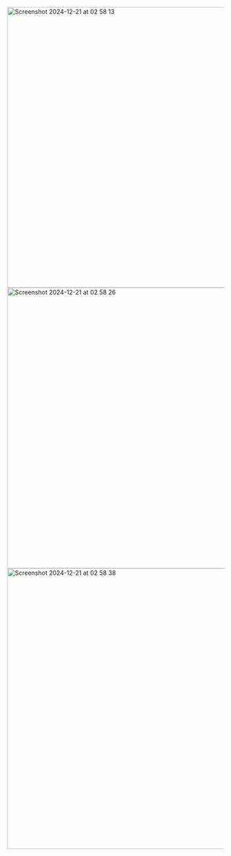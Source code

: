 <img width="653" alt="Screenshot 2024-12-21 at 02 58 13" src="https://github.com/user-attachments/assets/7e6e8d5a-a0c5-4e0c-8f52-2959eec3aa90" />
<img width="653" alt="Screenshot 2024-12-21 at 02 58 26" src="https://github.com/user-attachments/assets/98da903b-5f11-4613-a6fd-dcb8e0d7b5c0" />
<img width="653" alt="Screenshot 2024-12-21 at 02 58 38" src="https://github.com/user-attachments/assets/2c5f993f-13b7-4c87-ab46-1ff13bb13c67" />
